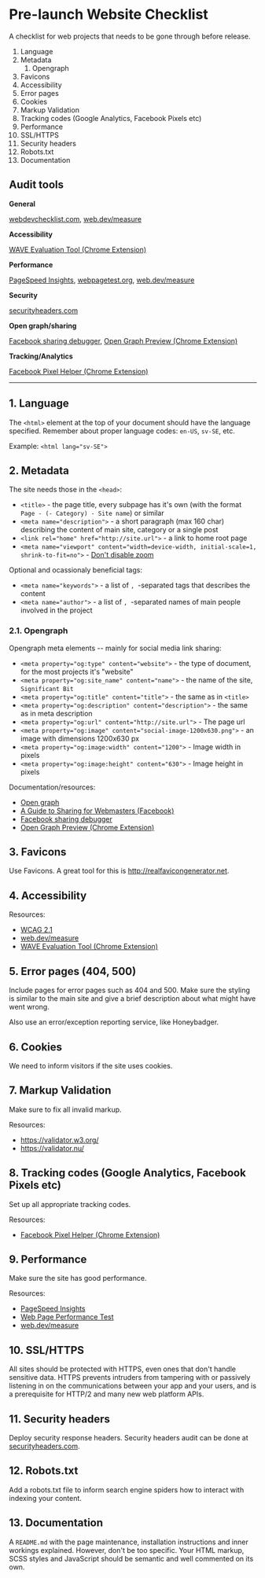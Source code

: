# Pre-launch Website Checklist
A checklist for web projects that needs to be gone through before release.

1. Language
1. Metadata
    1. Opengraph
1. Favicons
1. Accessibility
1. Error pages
1. Cookies
1. Markup Validation
1. Tracking codes (Google Analytics, Facebook Pixels etc)
1. Performance
1. SSL/HTTPS
1. Security headers
1. Robots.txt
1. Documentation

## Audit tools
**General**

[webdevchecklist.com](https://webdevchecklist.com), [web.dev/measure](https://web.dev/measure/)

**Accessibility**

[WAVE Evaluation Tool (Chrome Extension)](https://chrome.google.com/webstore/detail/wave-evaluation-tool/jbbplnpkjmmeebjpijfedlgcdilocofh)

**Performance**

[PageSpeed Insights](http://developers.google.com/speed/pagespeed/insights/), [webpagetest.org](http://www.webpagetest.org/), [web.dev/measure](https://web.dev/measure/)

**Security**

[securityheaders.com](https://securityheaders.com/)

**Open graph/sharing**

[Facebook sharing debugger](https://developers.facebook.com/tools/debug/), [Open Graph Preview (Chrome Extension)](https://chrome.google.com/webstore/detail/open-graph-preview/ehaigphokkgebnmdiicabhjhddkaekgh)

**Tracking/Analytics**

[Facebook Pixel Helper (Chrome Extension)](https://developers.facebook.com/docs/facebook-pixel/support/pixel-helper)

---

## 1. Language

The `<html>` element at the top of your document should have the language specified. Remember about proper language codes: `en-US`, `sv-SE`, etc.

Example: `<html lang="sv-SE">`


## 2. Metadata

The site needs those in the `<head>`:

- `<title>` - the page title, every subpage has it's own (with the format `Page - (- Category) - Site name`) or similar
- `<meta name="description">` - a short paragraph (max 160 char) describing the content of main site, category or a single post
- `<link rel="home" href="http://site.url">` - a link to home root page
- `<meta name="viewport" content="width=device-width, initial-scale=1, shrink-to-fit=no">` - [Don't disable zoom](http://adrianroselli.com/2015/10/dont-disable-zoom.html)

Optional and ocassionaly beneficial tags:

- `<meta name="keywords">` - a list of `, `-separated tags that describes the content
- `<meta name="author">` - a list of `, `-separated names of main people involved in the project


### 2.1. Opengraph

Opengraph meta elements -- mainly for social media link sharing:

- `<meta property="og:type" content="website">` - the type of document, for the most projects it's "website"
- `<meta property="og:site_name" content="name">` - the name of the site, `Significant Bit`
- `<meta property="og:title" content="title">` - the same as in `<title>`
- `<meta property="og:description" content="description">` - the same as in meta description
- `<meta property="og:url" content="http://site.url">` - The page url
- `<meta property="og:image" content="social-image-1200x630.png">` - an image with dimensions 1200x630 px
- `<meta property="og:image:width" content="1200">` - Image width in pixels
- `<meta property="og:image:height" content="630">` - Image height in pixels

Documentation/resources:
- [Open graph](http://ogp.me/)
- [A Guide to Sharing for Webmasters (Facebook)](https://developers.facebook.com/docs/sharing/webmasters#media)
- [Facebook sharing debugger](https://developers.facebook.com/tools/debug/)
- [Open Graph Preview (Chrome Extension)](https://chrome.google.com/webstore/detail/open-graph-preview/ehaigphokkgebnmdiicabhjhddkaekgh)


## 3. Favicons

Use Favicons. A great tool for this is http://realfavicongenerator.net.


## 4. Accessibility

Resources:
- [WCAG 2.1](https://www.w3.org/TR/WCAG21/)
- [web.dev/measure](https://web.dev/measure/)
- [WAVE Evaluation Tool (Chrome Extension)](https://chrome.google.com/webstore/detail/wave-evaluation-tool/jbbplnpkjmmeebjpijfedlgcdilocofh)


## 5. Error pages (404, 500)

Include pages for error pages such as 404 and 500. Make sure the styling is similar to the main site and give a brief description about what might have went wrong.

Also use an error/exception reporting service, like Honeybadger.


## 6. Cookies

We need to inform visitors if the site uses cookies.


## 7. Markup Validation

Make sure to fix all invalid markup.

Resources:
- https://validator.w3.org/
- https://validator.nu/


## 8. Tracking codes (Google Analytics, Facebook Pixels etc)

Set up all appropriate tracking codes.

Resources:
- [Facebook Pixel Helper (Chrome Extension)](https://developers.facebook.com/docs/facebook-pixel/support/pixel-helper)


## 9. Performance

Make sure the site has good performance.

Resources:
- [PageSpeed Insights](http://developers.google.com/speed/pagespeed/insights/)
- [Web Page Performance Test](http://www.webpagetest.org/)
- [web.dev/measure](https://web.dev/measure/)

## 10. SSL/HTTPS

All sites should be protected with HTTPS, even ones that don't handle sensitive data. HTTPS prevents intruders from tampering with or passively listening in on the communications between your app and your users, and is a prerequisite for HTTP/2 and many new web platform APIs. 

## 11. Security headers

Deploy security response headers. Security headers audit can be done at [securityheaders.com](https://securityheaders.com/).

## 12. Robots.txt

Add a robots.txt file to inform search engine spiders how to interact with indexing your content.

## 13. Documentation

A `README.md` with the page maintenance, installation instructions and inner workings explained. However, don't be too specific. Your HTML markup, SCSS styles and JavaScript should be semantic and well commented on its own.
